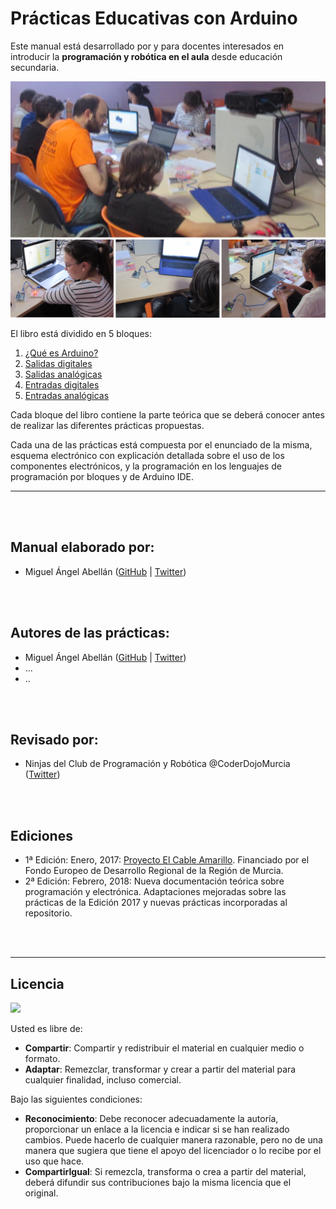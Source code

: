 # Prácticas Educativas con Arduino

Este manual está desarrollado por y para docentes interesados en introducir la **programación y robótica en el aula** desde educación secundaria.

![Club de programación y robótica en Murcia](assets/portada.png)

El libro está dividido en 5 bloques:

1.	[¿Qué es Arduino?](Teoria/README.md)
2.	[Salidas digitales](Teoria/Salidas-digitales/README.md)
3.	[Salidas analógicas](Teoria/Salidas-analogicas/README.md)
4.	[Entradas digitales](Teoria/Entradas-digitales/README.md)
5.	[Entradas analógicas](Teoria/Entradas-analogicas/README.md)

Cada bloque del libro contiene la parte teórica que se deberá conocer antes de realizar las diferentes prácticas propuestas. 

Cada una de las prácticas está compuesta por el enunciado de la misma, esquema electrónico con explicación detallada sobre el uso de los componentes electrónicos, y la programación en los lenguajes de programación por bloques y de Arduino IDE.


---


<br><br>


## Manual elaborado por:

* Miguel Ángel Abellán ([GitHub](https://github.com/migueabellan) | [Twitter](https://twitter.com/migueabellan))


<br><br>


## Autores de las prácticas:

* Miguel Ángel Abellán ([GitHub](https://github.com/migueabellan) | [Twitter](https://twitter.com/migueabellan))
* ...
* ..


<br><br>


## Revisado por:

* Ninjas del Club de Programación y Robótica @CoderDojoMurcia ([Twitter](https://twitter.com/CoderDojoMurcia))


<br><br>


## Ediciones

* 1ª Edición: Enero, 2017: [Proyecto El Cable Amarillo](https://github.com/ElCableAmarillo/Listado-de-practicas). Financiado por el Fondo Europeo de Desarrollo Regional de la Región de Murcia. 
* 2ª Edición: Febrero, 2018: Nueva documentación teórica sobre programación y electrónica. Adaptaciones mejoradas sobre las prácticas de la Edición 2017 y nuevas prácticas incorporadas al repositorio.



<br><br>


---


## Licencia

<img src="http://i.creativecommons.org/l/by-sa/4.0/88x31.png" />

Usted es libre de:

* **Compartir**: Compartir y redistribuir el material en cualquier medio o formato.
* **Adaptar**: Remezclar, transformar y crear a partir del material para cualquier finalidad, incluso comercial.

Bajo las siguientes condiciones:

* **Reconocimiento**: Debe reconocer adecuadamente la autoría, proporcionar un enlace a la licencia e indicar si se han realizado cambios. Puede hacerlo de cualquier manera razonable, pero no de una manera que sugiera que tiene el apoyo del licenciador o lo recibe por el uso que hace.
* **CompartirIgual**: Si remezcla, transforma o crea a partir del material, deberá difundir sus contribuciones bajo la misma licencia que el original.